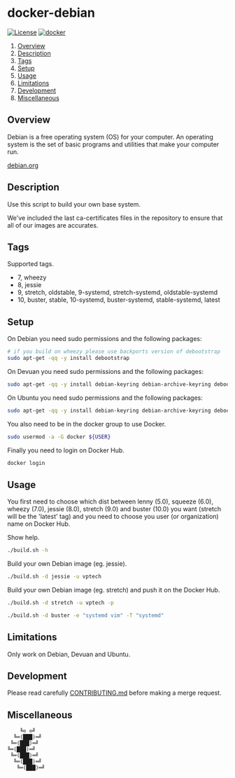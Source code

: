 # docker-debian

[![License][license-img]][license-href]
[![docker][docker-img]][docker-href]

1. [Overview](#overview)
2. [Description](#description)
3. [Tags](#tags)
4. [Setup](#setup)
5. [Usage](#usage)
6. [Limitations](#limitations)
7. [Development](#development)
8. [Miscellaneous](#miscellaneous)

## Overview

Debian is a  free operating system (OS) for your  computer. An operating system
is the set of basic programs and utilities that make your computer run.

[debian.org][overview-href]

## Description

Use this script to build your own base system.

We've included the last ca-certificates files  in the repository to ensure that
all of our images are accurates.

## Tags

Supported tags.

- 7,  wheezy
- 8,  jessie
- 9,  stretch, oldstable, 9-systemd, stretch-systemd, oldstable-systemd
- 10, buster, stable, 10-systemd, buster-systemd, stable-systemd, latest

## Setup

On Debian you need sudo permissions and the following packages:

```bash
# if you build on wheezy please use backports version of debootstrap
sudo apt-get -qq -y install debootstrap
```

On Devuan you need sudo permissions and the following packages:

```bash
sudo apt-get -qq -y install debian-keyring debian-archive-keyring debootstrap
```

On Ubuntu you need sudo permissions and the following packages:

```bash
sudo apt-get -qq -y install debian-keyring debian-archive-keyring debootstrap
```

You also need to be in the docker group to use Docker.

```bash
sudo usermod -a -G docker ${USER}
```

Finally you need to login on Docker Hub.

```bash
docker login
```

## Usage

You first need to choose which  dist between lenny (5.0), squeeze (6.0), wheezy
(7.0), jessie (8.0), stretch (9.0) and  buster (10.0) you want (stretch will be
the 'latest'  tag) and you  need to choose you  user (or organization)  name on
Docker Hub.

Show help.

```bash
./build.sh -h
```

Build your own Debian image (eg. jessie).

```bash
./build.sh -d jessie -u vptech
```

Build your own Debian image (eg. stretch) and push it on the Docker Hub.

```bash
./build.sh -d stretch -u vptech -p
```

```bash
./build.sh -d buster -e "systemd vim" -T "systemd"
```

## Limitations

Only work on Debian, Devuan and Ubuntu.

## Development

Please read carefully [CONTRIBUTING.md][contribute-href]  before making a merge
request.

## Miscellaneous

```
    ╚⊙ ⊙╝
  ╚═(███)═╝
 ╚═(███)═╝
╚═(███)═╝
 ╚═(███)═╝
  ╚═(███)═╝
   ╚═(███)═╝
```

[license-img]: https://img.shields.io/badge/license-ISC-blue.svg
[license-href]: LICENSE
[docker-img]: https://img.shields.io/docker/pulls/vptech/debian.svg
[docker-href]: https://hub.docker.com/r/vptech/debian
[overview-href]: https://www.debian.org/
[contribute-href]: CONTRIBUTING.md
